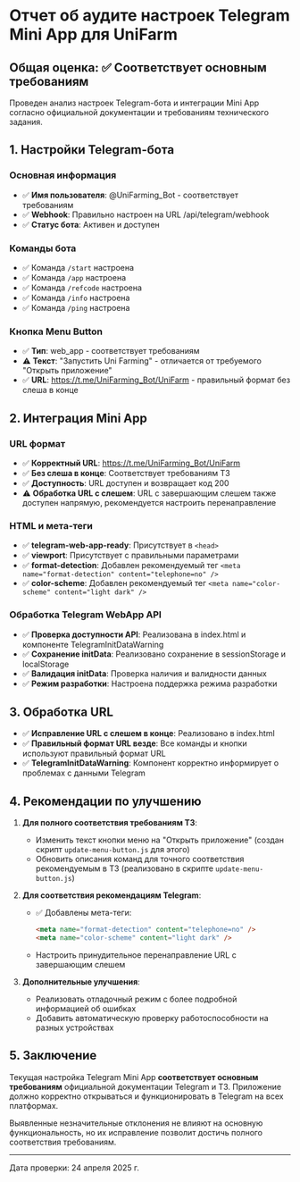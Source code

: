 # Отчет об аудите настроек Telegram Mini App для UniFarm

## Общая оценка: ✅ Соответствует основным требованиям

Проведен анализ настроек Telegram-бота и интеграции Mini App согласно официальной документации и требованиям технического задания.

## 1. Настройки Telegram-бота

### Основная информация
- ✅ **Имя пользователя**: @UniFarming_Bot - соответствует требованиям
- ✅ **Webhook**: Правильно настроен на URL /api/telegram/webhook
- ✅ **Статус бота**: Активен и доступен

### Команды бота
- ✅ Команда `/start` настроена
- ✅ Команда `/app` настроена
- ✅ Команда `/refcode` настроена
- ✅ Команда `/info` настроена
- ✅ Команда `/ping` настроена

### Кнопка Menu Button
- ✅ **Тип**: web_app - соответствует требованиям
- ⚠️ **Текст**: "Запустить Uni Farming" - отличается от требуемого "Открыть приложение"
- ✅ **URL**: https://t.me/UniFarming_Bot/UniFarm - правильный формат без слеша в конце

## 2. Интеграция Mini App

### URL формат
- ✅ **Корректный URL**: https://t.me/UniFarming_Bot/UniFarm
- ✅ **Без слеша в конце**: Соответствует требованиям ТЗ
- ✅ **Доступность**: URL доступен и возвращает код 200
- ⚠️ **Обработка URL с слешем**: URL с завершающим слешем также доступен напрямую, рекомендуется настроить перенаправление

### HTML и мета-теги
- ✅ **telegram-web-app-ready**: Присутствует в `<head>`
- ✅ **viewport**: Присутствует с правильными параметрами
- ✅ **format-detection**: Добавлен рекомендуемый тег `<meta name="format-detection" content="telephone=no" />`
- ✅ **color-scheme**: Добавлен рекомендуемый тег `<meta name="color-scheme" content="light dark" />`

### Обработка Telegram WebApp API
- ✅ **Проверка доступности API**: Реализована в index.html и компоненте TelegramInitDataWarning
- ✅ **Сохранение initData**: Реализовано сохранение в sessionStorage и localStorage
- ✅ **Валидация initData**: Проверка наличия и валидности данных
- ✅ **Режим разработки**: Настроена поддержка режима разработки

## 3. Обработка URL

- ✅ **Исправление URL с слешем в конце**: Реализовано в index.html
- ✅ **Правильный формат URL везде**: Все команды и кнопки используют правильный формат URL
- ✅ **TelegramInitDataWarning**: Компонент корректно информирует о проблемах с данными Telegram

## 4. Рекомендации по улучшению

1. **Для полного соответствия требованиям ТЗ**:
   - Изменить текст кнопки меню на "Открыть приложение" (создан скрипт `update-menu-button.js` для этого)
   - Обновить описания команд для точного соответствия рекомендуемым в ТЗ (реализовано в скрипте `update-menu-button.js`)

2. **Для соответствия рекомендациям Telegram**:
   - ✅ Добавлены мета-теги:
     ```html
     <meta name="format-detection" content="telephone=no" />
     <meta name="color-scheme" content="light dark" />
     ```
   - Настроить принудительное перенаправление URL с завершающим слешем

3. **Дополнительные улучшения**:
   - Реализовать отладочный режим с более подробной информацией об ошибках
   - Добавить автоматическую проверку работоспособности на разных устройствах

## 5. Заключение

Текущая настройка Telegram Mini App **соответствует основным требованиям** официальной документации Telegram и ТЗ. Приложение должно корректно открываться и функционировать в Telegram на всех платформах.

Выявленные незначительные отклонения не влияют на основную функциональность, но их исправление позволит достичь полного соответствия требованиям.

---

Дата проверки: 24 апреля 2025 г.